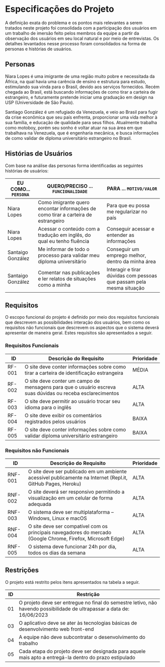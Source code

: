 # Especificações do Projeto

A definição exata do problema e os pontos mais relevantes a serem tratados neste projeto foi consolidada com a participação dos usuários em um trabalho de imersão feito pelos membros da equipe a partir da observação dos usuários em seu local natural e por meio de entrevistas. Os detalhes levantados nesse processo foram consolidados na forma de personas e histórias de usuários.

## Personas

Niara Lopes é uma imigrante de uma região muito pobre e necessitada da África, na qual havia uma carência de ensino e estrutura para estudo, estimulando sua vinda para o Brasil, devido aos serviços fornecidos. Recém chegada ao Brasil, está buscando informações de como tirar a carteira de estrangeiro, e futuramente pretende iniciar uma graduação em design na USP (Universidade de São Paulo).

Santiago González é um refugiado da Venezuela, e veio ao Brasil para fugir da crise econômica que seu país enfrenta, proporcionar uma vida melhor à sua família, e educação de qualidade para seus filhos. Atualmente trabalha como motoboy, porém seu sonho é voltar atuar na sua área em que trabalhava na Venezuela, que é engenharia mecânica, e busca informações de como validar de diploma universitário estrangeiro no Brasil.

 
## Histórias de Usuários

Com base na análise das personas forma identificadas as seguintes histórias de usuários:

|EU COMO... `PERSONA`| QUERO/PRECISO ... `FUNCIONALIDADE`                                    |PARA ... `MOTIVO/VALOR`                                               |
|--------------------|-----------------------------------------------------------------------|--------------------------------------------------------------------- |
|Niara Lopes         |Como imigrante quero encontar informações de como tirar a carteira de estrangeiro  | Para que eu possa me regularizar no país                 |    
|Niara Lopes         |Acessar o conteúdo com a tradução em inglês, do qual eu tenho fluência | Conseguir acessar e entender as informações                          |
|Santaigo González   |Me informar de todo o processo para validar meu diploma universitário  | Conseguir um emprego melhor, dentro da minha área                    |
|Santaigo González   |Comentar nas publicações e ler relatos de situações como a minha       | Interagir e tirar dúvidas com pessoas que passam pela mesma situação |


## Requisitos

O escopo funcional do projeto é definido por meio dos requisitos funcionais que descrevem as possibilidades interação dos usuários, bem como os requisitos não funcionais que descrevem os aspectos que o sistema deverá apresentar de maneira geral. Estes requisitos são apresentados a seguir.


### Requisitos Funcionais

|ID    | Descrição do Requisito | Prioridade |
|------|-----------------------------------------|----|
|RF-001| O site deve conter informações sobre como tirar a carteira de identificação estrangeira | MÉDIA | 
|RF-002| O site deve conter um campo de mensagens para que o usuário escreva suas dúvidas ou receba esclarecimentos | ALTA |
|RF-003| O site deve permitir ao usuário trocar seu idioma para o inglês | ALTA | 
|RF-004| O site deve exibir os comentários registrados pelos usuários |BAIXA | 
|RF-005| O site deve conter informações sobre como validar diploma universitário estrangeiro |BAIXA | 


### Requisitos não Funcionais

|ID     | Descrição do Requisito  |Prioridade |
|-------|-------------------------|----|
|RNF-001| O site deve ser publicado em um ambiente acessível publicamente na Internet (Repl.it, GitHub Pages, Heroku) | ALTA | 
|RNF-002| O site deverá ser responsivo permitindo a visualização em um celular de forma adequada | ALTA | 
|RNF-003| O sistema deve ser multiplataforma – Windows, Linux e macOS | ALTA | 
|RNF-004| O site deve ser compatível com os principais navegadores do mercado (Google Chrome, Firefox, Microsoft Edge) | ALTA | 
|RNF-005| O sistema deve funcionar 24h por dia, todos os dias da semana | ALTA | 


## Restrições

O projeto está restrito pelos itens apresentados na tabela a seguir.

|ID| Restrição                                                                                                               |
|--|-------------------------------------------------------------------------------------------------------------------------|
|01| O projeto deve ser entregue no final do semestre letivo, não havendo possibilidade de ultrapassar a data de: 16/06/2023 |
|03| O aplicativo deve se ater às tecnologias básicas de desenvolvimento web front-end                                       |
|04| A equipe não deve subcontratar o desenvolvimento do trabalho                                                            |
|05| Cada etapa do projeto deve ser designada para aquele mais apto a entregá-la dentro do prazo estipulado                  |


